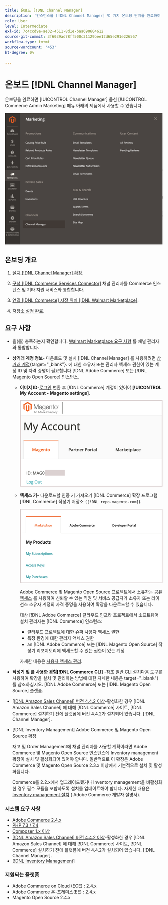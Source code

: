 ```yaml
---
title: 온보드 [!DNL Channel Manager]
description: '인스턴스를 [!DNL Channel Manager] 몇 가지 온보딩 단계를 완료하여 서비스를 제공합니다.'
role: User
level: Intermediate
exl-id: 7c4ccd9e-ae32-4511-8d1e-baa690604612
source-git-commit: 3f6039ad78ff500c31129bee12d65e291e226567
workflow-type: tm+mt
source-wordcount: '453'
ht-degree: 0%

---
```



# 온보드 [!DNL Channel Manager]

온보딩을 완료하면 [!UICONTROL Channel Manager] 옵션 [!UICONTROL Commerce Admin Marketing] 메뉴 아래의 제품에서 사용할 수 있습니다.

![[!DNL Channel Manager] 관리자 보기의 옵션](assets/channel-manager-admin-view.png)

## 온보딩 개요

1. [설치 [!DNL Channel Manager] 확장](install.md).

1. [구성 [!DNL Commerce Services Connector]](connect.md) 채널 관리자를 Commerce 인스턴스 및 기타 지원 서비스와 통합합니다.

1. [연결 [!DNL Commerce] 저장 위치 [!DNL Walmart Marketplace]](connect.md).

1. [저장소 설정 완료](complete-sales-channel-store-setup.md).

## 요구 사항

- 을(를) 충족하는지 확인합니다. [Walmart Marketplace 요구 사항](walmart-requirements.md) 를 채널 관리자와 통합합니다.

- **상거래 계정 정보**- 다운로드 및 설치 [!DNL Channel Manager] 를 사용하려면 [상거래 계정](https://docs.magento.com/user-guide/magento/magento-account.html){target=&quot;_blank&quot;}. 에 대한 소유자 또는 관리자 액세스 권한이 있는 계정 ID 및 자격 증명이 필요합니다 [!DNL Adobe Commerce] 또는 [!DNL Magento Open Source] 인스턴스.

   - **이미지 ID**-[로그인](https://account.magento.com/customer/account/login/) 변환 후 [!DNL Commerce] 계정이 있어야 **[!UICONTROL My Account - Magento settings]**.

      ![[!DNL MAGEID] on [!DNL Commerce] 계정 설정](assets/mageid-my-commerce-account.png)

   - **액세스 키-** 다운로드할 인증 키 가져오기 [!DNL Commerce] 확장 프로그램 [!DNL Commerce] 작성기 저장소 `([!DNL repo.magento.com]`).

      ![[!UICONTROL Commerce Marketplace access keys]](assets/commerce-marketplace-access-keys.png)

      Adobe Commerce 및 Magento Open Source 프로젝트에서 소유자는 [공유 액세스](https://docs.magento.com/user-guide/magento/magento-account-share.html) 를 사용하여 신뢰할 수 있는 직원 및 서비스 공급자가 소유자 또는 라이선스 소유자 계정의 자격 증명을 사용하여 확장을 다운로드할 수 있습니다.

      대상 [!DNL Adobe Commerce] 클라우드 인프라 프로젝트에서 소프트웨어 설치 관리자는 [!DNL Commerce] 인스턴스:

      - 클라우드 프로젝트에 대한 슈퍼 사용자 액세스 권한
      - 특정 환경에 대한 관리자 액세스 권한
      - an [!DNL Adobe Commerce] 또는 [!DNL Magento Open Source] 작성기 리포지토리에 액세스할 수 있는 권한이 있는 계정

      자세한 내용은 [사용자 액세스 관리](https://devdocs.magento.com/cloud/project/user-admin.html).


- **작성기 및 를 사용한 경험[!DNL Commerce CLI]** -참조 [일반 CLI 설치](https://devdocs.magento.com/extensions/install/)다음 도구를 사용하여 확장을 설치 및 관리하는 방법에 대한 자세한 내용은 target=&quot;_blank&quot;} 를 참조하십시오. [!DNL Adobe Commerce] 또는 [!DNL Magento Open Source] 플랫폼.

- [[!DNL Amazon Sales Channel] 버전 4.4.2 이상](https://experienceleague.adobe.com/docs/commerce-channels/amazon/release-notes.html)-활성화한 경우 [!DNL Amazon Sales Channel] 에 대해 [!DNL Commerce] 사이트, [!DNL Commerce] 설치하기 전에 플랫폼에 버전 4.4.2가 설치되어 있습니다. [!DNL Channel Manager].

- [!DNL Inventory Management] Adobe Commerce 및 Magento Open Source 확장

   재고 및 Order Management에 채널 관리자를 사용할 계획이라면 Adobe Commerce 및 Magento Open Source 인스턴스에 Inventory management 확장이 설치 및 활성화되어 있어야 합니다. 일반적으로 이 확장은 Adobe Commerce 및 Magento Open Source 2.3.x 이상에서 기본적으로 설치 및 활성화됩니다.

   Commerce를 2.2.x에서 업그레이드했거나 Inventory management을 비활성화한 경우 필수 모듈을 포함하도록 설치를 업데이트해야 합니다. 자세한 내용은 [Inventory management 설치](https://devdocs.magento.com/extensions/inventory-management/) ( Adobe Commerce 개발자 설명서).

### 시스템 요구 사항

- [Adobe Commerce 2.4.x](https://devdocs.magento.com/release/released-versions.html)
- [PHP 7.3 / 7.4](https://devdocs.magento.com/guides/v2.4/install-gde/prereq/php-settings.html)
- [Composer 1.x 이상](https://devdocs.magento.com/cloud/reference/cloud-composer.html)
- [[!DNL Amazon Sales Channel] 버전 4.4.2 이상](https://experienceleague.adobe.com/docs/commerce-channels/amazon/release-notes.html)-활성화한 경우 [!DNL Amazon Sales Channel] 에 대해 [!DNL Commerce] 사이트, [!DNL Commerce] 설치하기 전에 플랫폼에 버전 4.4.2가 설치되어 있습니다. [!DNL Channel Manager].
- [[!DNL Inventory Management]](https://devdocs.magento.com/extensions/inventory-management/)

### 지원되는 플랫폼

- Adobe Commerce on Cloud (ECE) : 2.4.x
- Adobe Commerce 온-프레미스(EE) : 2.4.x
- Magento Open Source 2.4.x

